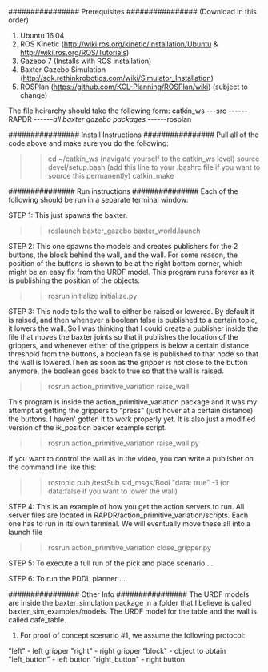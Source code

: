 ################ Prerequisites ################ 
(Download in this order)

1. Ubuntu 16.04
2. ROS Kinetic (http://wiki.ros.org/kinetic/Installation/Ubuntu & http://wiki.ros.org/ROS/Tutorials)
3. Gazebo 7 (Installs with ROS installation) 
4. Baxter Gazebo Simulation (http://sdk.rethinkrobotics.com/wiki/Simulator_Installation)
5. ROSPlan (https://github.com/KCL-Planning/ROSPlan/wiki) (subject to change)

The file heirarchy should take the following form:
catkin_ws
---src
------RAPDR
------*all baxter gazebo packages*
------rosplan

################ Install Instructions ################ 
Pull all of the code above and make sure you do the following:
>> cd ~/catkin_ws (navigate yourself to the catkin_ws level)
>> source devel/setup.bash (add this line to your .bashrc file if you want to source this permanently)
>> catkin_make

############### Run instructions ############### 
Each of the following should be run in a separate terminal window:

STEP 1: This just spawns the baxter. 
>> roslaunch baxter_gazebo baxter_world.launch

STEP 2: This one spawns the models and creates publishers for the 2 buttons, the block behind the wall, and the wall. For some reason, the position of the buttons is shown to be at the right bottom corner, which might be an easy fix from the URDF model. This program runs forever as it is publishing the position of the objects.
>> rosrun initialize initialize.py

STEP 3: This node tells the wall to either be raised or lowered. By default it is raised, and then whenever a boolean false is published to a certain topic, it lowers the wall. So I was thinking that I could create a publisher inside the file that moves the baxter joints so that it publishes the location of the grippers, and whenever either of the grippers is below a certain distance threshold from the buttons, a boolean false is published to that node so that the wall is lowered.Then as soon as the gripper is not close to the button anymore, the boolean goes back to true so that the wall is raised. 
>> rosrun action_primitive_variation raise_wall

This program is inside the action_primitive_variation package and it was my attempt at getting the grippers to "press" (just hover at a certain distance) the buttons. I haven' gotten it to work properly yet. It is also just a modified version of the ik_position baxter example script. 
>> rosrun action_primitive_variation raise_wall.py 

If you want to control the wall as in the video, you can write a publisher on the command line like this: 
>> rostopic pub /testSub std_msgs/Bool "data: true" -1 (or data:false if you want to lower the wall)

STEP 4: This is an example of how you get the action servers to run. All server files are located in RAPDR/action_primitive_variation/scripts. Each one has to run in its own terminal. We will eventually move these all into a launch file
>> rosrun action_primitive_variation close_gripper.py

STEP 5: To execute a full run of the pick and place scenario....

STEP 6: To run the PDDL planner ....

################ Other Info ################ 
The URDF models are inside the baxter_simulation package in a folder that I believe is called baxter_sim_examples/models. The URDF model for the table and the wall is called cafe_table. 

1. For proof of concept scenario #1, we assume the following protocol:

"left" - left gripper
"right" - right gripper
"block" - object to obtain
"left_button" - left button
"right_button" - right button

 